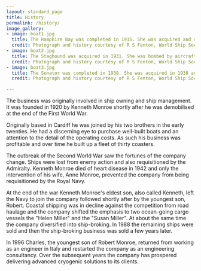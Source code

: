 ```yaml
---
layout: standard_page
title: History
permalink: /history/
image_gallery:
- image: boat1.jpg
  title: The Hamphire Bay was completed in 1915. She was acquired and renamed Kylebay in 1936 by Monroe Brothers Ltd and owned by them until 1950.
  credit: Photograph and history courtesy of R S Fenton, World Ship Society
- image: boat2.jpg
  title: The Staghound was acquired in 1931. She was bombed by aircraft and sunk at Torquay during the Second World War.
  credit: Photograph and history courtesy of R S Fenton, World Ship Society
- image: boat3.jpg
  title: The Senator was completed in 1938. She was acquired in 1938 and renamed the Kyleglen. In December 1940 she was torpedoed and sunk by U.100 southwest of Iceland with the loss of all her crew
  credit: Photograph and history courtesy of R S Fenton, World Ship Society

---
```


The business was originally involved in ship owning and ship management.  It was founded in 1920 by Kenneth Monroe shortly after he was demobilised at the end of the First World War.

Originally based in Cardiff he was joined by his two brothers in the early twenties.  He had a discerning eye to purchase well-built boats and an attention to the detail of the operating costs.  As such his business was profitable and over time he built up a fleet of thirty coasters.

The outbreak of the Second World War saw the fortunes of the company change.  Ships were lost from enemy action and also requisitioned by the Admiralty.  Kenneth Monroe died of heart disease in 1942 and only the intervention of his wife, Anne Monroe, prevented the company from being requisitioned by the Royal Navy.

At the end of the war Kenneth Monroe's eldest son, also called Kenneth, left the Navy to join the company followed shortly after by the youngest son, Robert.  Coastal shipping was in decline against the competition from road haulage and the company shifted the emphasis to two ocean-going cargo vessels the "Helen Miller" and the "Susan Miller".  At about the same time the company diversified into ship-broking. In 1988 the remaining ships were sold and then the ship-broking business was sold a few years later.

In 1996 Charles, the youngest son of Robert Monroe, returned from working as an engineer in Italy and restarted the company as an engineering consultancy.  Over the subsequent years the company has prospered delivering advanced cryogenic solutions to its clients.

